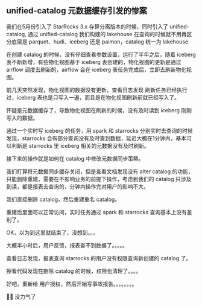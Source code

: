 ## unified-catalog 元数据缓存引发的惨案
我们在5月份引入了 StarRocks 3.x 存算分离版本的时候，同时引入了 unified-catalog, 通过 unified-catalog 我们构建的 lakehouse 在查询的时候就不用再区分底层是 parquet、hudi、iceberg 还是 paimon，catalog 统一为 lakehouse

在创建 catalog 的时候，没有仔细查看参数设置，运行了半年之后，随着 iceberg 表不断新增，有些物化视图基于 iceberg 表创建的，物化视图的更新是通过 airflow 调度去刷新的，airflow 会在 iceberg 表任务完成后，立即去刷新物化视图。

前几天突然发现，物化视图的数据没有更新，查看日志发现 刷新任务已经执行过，iceberg 表也是只写入一遍，而且是在物化视图刷新前就已经写入了。

怀疑是元数据缓存了，导致物化视图在刷新的时候，没有及时读到 iceberg 刚刚写入的数据。

通过一个实时写 iceberg 的任务，用 spark 和 starrocks 分别实时去查询的时候发现，starrocks 会有部分查询没有及时查到数据，延迟大概在1分钟内，基本可以判断是 starrocks 里 iceberg 相关的元数据没有及时刷新。

接下来的操作就是如何在 catalog 中修改元数据同步策略。

我们打算将元数据同步缓存关闭，但是查看文档发现没有 alter catalog 的功能，只能删除重建，需要在不影响业务的前提下操作，考虑到我们的 catalog 只涉及到读，都是报表去查询的，分钟内操作完对用户的影响不大。

我们直接删除 catalog，然后重建重名 catalog。

重建后里面可以正常访问，实时任务通过 spark 和 starrocks 查询基本上没有差别了。

OK，以为到这里就结束了，没想到。。。

大概半小时后，用户反馈，报表查不到数据了。。。。。

查看日志发现，报表查询 starrocks 的用户没有权限查询新创建的 catalog 了。

擦看代码发现在删除 catalog 的时候，权限也清理了。。。。

好吧，重新给 用户授权，然后开始写事故报告。。。。。。。。

😮‍💨 没力气了




